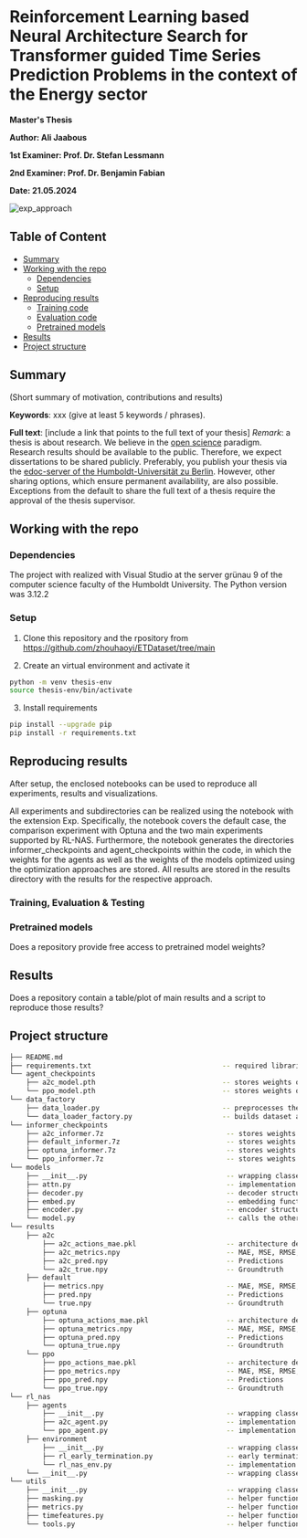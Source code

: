 # Reinforcement Learning based Neural Architecture Search for Transformer guided Time Series Prediction Problems in the context of the Energy sector

**Master's Thesis**

**Author: Ali Jaabous** 

**1st Examiner: Prof. Dr. Stefan Lessmann** 

**2nd Examiner: Prof. Dr. Benjamin Fabian**

**Date: 21.05.2024**

![exp_approach](https://github.com/RL-NAS-TSF4E/RL-NAS-TSF4E/assets/168930273/1a890684-798f-4b33-946c-5e9ee2c2b70d)

## Table of Content

- [Summary](#summary)
- [Working with the repo](#Working-with-the-repo)
    - [Dependencies](#Dependencies)
    - [Setup](#Setup)
- [Reproducing results](#Reproducing-results)
    - [Training code](#Training-code)
    - [Evaluation code](#Evaluation-code)
    - [Pretrained models](#Pretrained-models)
- [Results](#Results)
- [Project structure](-Project-structure)

## Summary

(Short summary of motivation, contributions and results)

**Keywords**: xxx (give at least 5 keywords / phrases).

**Full text**: [include a link that points to the full text of your thesis]
*Remark*: a thesis is about research. We believe in the [open science](https://en.wikipedia.org/wiki/Open_science) paradigm. Research results should be available to the public. Therefore, we expect dissertations to be shared publicly. Preferably, you publish your thesis via the [edoc-server of the Humboldt-Universität zu Berlin](https://edoc-info.hu-berlin.de/de/publizieren/andere). However, other sharing options, which ensure permanent availability, are also possible. <br> Exceptions from the default to share the full text of a thesis require the approval of the thesis supervisor.  

## Working with the repo

### Dependencies

The project with realized with Visual Studio at the server grünau 9 of the computer science faculty of the Humboldt University. The Python version was 3.12.2

### Setup

1. Clone this repository and the rpository from https://github.com/zhouhaoyi/ETDataset/tree/main

2. Create an virtual environment and activate it
```bash
python -m venv thesis-env
source thesis-env/bin/activate
```

3. Install requirements
```bash
pip install --upgrade pip
pip install -r requirements.txt
```

## Reproducing results

After setup, the enclosed notebooks can be used to reproduce all experiments, results and visualizations.

All experiments and subdirectories can be realized using the notebook with the extension Exp. Specifically, the notebook covers the default case, the comparison experiment with Optuna and the two main experiments supported by RL-NAS. Furthermore, the notebook generates the directories informer_checkpoints and agent_checkpoints within the code, in which the weights for the agents as well as the weights of the models optimized using the optimization approaches are stored. All results are stored in the results directory with the results for the respective approach. 

### Training, Evaluation & Testing



### Pretrained models

Does a repository provide free access to pretrained model weights?

## Results

Does a repository contain a table/plot of main results and a script to reproduce those results?

## Project structure

```bash
├── README.md
├── requirements.txt                                -- required libraries
└── agent_checkpoints
    ├── a2c_model.pth                               -- stores weights of the a2c agent
    └── ppo_model.pth                               -- stores weights of the ppo agent
└── data_factory
    ├── data_loader.py                              -- preprocesses the dataset
    └── data_loader_factory.py                      -- builds dataset and data_loader
└── informer_checkpoints
    ├── a2c_informer.7z                              -- stores weights of the a2c optimized model
    ├── default_informer.7z                          -- stores weights of the default model
    ├── optuna_informer.7z                           -- stores weights of the optuna optimized model
    └── ppo_informer.7z                              -- stores weights of the ppo optimized model
└── models
    ├── __init__.py                                  -- wrapping classes into package
    ├── attn.py                                      -- implementation of the attention mechanism
    ├── decoder.py                                   -- decoder structure of the informer
    ├── embed.py                                     -- embedding function for the data processing
    ├── encoder.py                                   -- encoder structure of the informer
    └── model.py                                     -- calls the other classes and builds the informer
└── results
    ├── a2c
        ├── a2c_actions_mae.pkl                      -- architecture decisions & MAE during optimization
        ├── a2c_metrics.npy                          -- MAE, MSE, RMSE, MAPE, MSPE
        ├── a2c_pred.npy                             -- Predictions
        └── a2c_true.npy                             -- Groundtruth    
    ├── default
        ├── metrics.npy                              -- MAE, MSE, RMSE, MAPE, MSPE
        ├── pred.npy                                 -- Predictions
        └── true.npy                                 -- Groundtruth                              
    ├── optuna
        ├── optuna_actions_mae.pkl                   -- architecture decisions & MAE during optimization
        ├── optuna_metrics.npy                       -- MAE, MSE, RMSE, MAPE, MSPE
        ├── optuna_pred.npy                          -- Predictions
        └── optuna_true.npy                          -- Groundtruth                                      
    └── ppo
        ├── ppo_actions_mae.pkl                      -- architecture decisions & MAE during optimization
        ├── ppo_metrics.npy                          -- MAE, MSE, RMSE, MAPE, MSPE
        ├── ppo_pred.npy                             -- Predictions
        └── ppo_true.npy                             -- Groundtruth                                        
└── rl_nas
    ├── agents
        ├── __init__.py                              -- wrapping classes into package
        ├── a2c_agent.py                             -- implementation of the a2c agent
        └── ppo_agent.py                             -- implementation of the ppo agent    
    ├── environment
        ├── __init__.py                              -- wrapping classes into package 
        ├── rl_early_termination.py                  -- early termination function for the environment
        └── rl_nas_env.py                            -- implementation of an openAI based environment       
    └── __init__.py                                  -- wrapping classes into package                            
└── utils
    ├── __init__.py                                  -- wrapping classes into package
    ├── masking.py                                   -- helper function for the building of the informer 
    ├── metrics.py                                   -- helper function for the building of the informer 
    ├── timefeatures.py                              -- helper function for the building of the informer 
    └── tools.py                                     -- helper function for the building of the informer             
```
